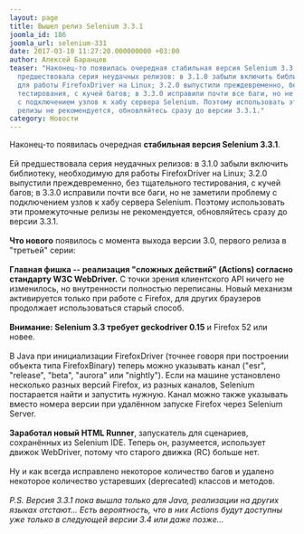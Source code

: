 ```yaml
---
layout: page
title: Вышел релиз Selenium 3.3.1
joomla_id: 186
joomla_url: selenium-331
date: 2017-03-10 11:27:20.000000000 +03:00
author: Алексей Баранцев
teaser: "Наконец-то появилась очередная стабильная версия Selenium 3.3.1. Ей
  предшествовала серия неудачных релизов: в 3.1.0 забыли включить библиотеку, необходимую
  для работы FirefoxDriver на Linux; 3.2.0 выпустили преждевременно, без тщательного
  тестирования, с кучей багов; в 3.3.0 исправили почти все баги, но не заметили проблему
  с подключением узлов к хабу сервера Selenium. Поэтому использовать эти промежуточные
  релизы не рекомендуется, обновляйтесь сразу до версии 3.3.1."
category: Новости
---
```

<div>Наконец-то появилась очередная <strong>стабильная версия Selenium 3.3.1</strong>.</div>
<div> </div>
<div>Ей предшествовала серия неудачных релизов: в 3.1.0 забыли включить библиотеку, необходимую для работы FirefoxDriver на Linux; 3.2.0 выпустили преждевременно, без тщательного тестирования, с кучей багов; в 3.3.0 исправили почти все баги, но не заметили проблему с подключением узлов к хабу сервера Selenium. Поэтому использовать эти промежуточные релизы не рекомендуется, обновляйтесь сразу до версии 3.3.1.</div>
<div> </div>
<div><strong>Что нового</strong> появилось с момента выхода версии 3.0, первого релиза в "третьей" серии:</div>
<div> </div>
<div><strong>Главная фишка -- реализация "сложных действий" (Actions) согласно стандарту W3C WebDriver.</strong> С точки зрения клиентского API ничего не изменилось, но внутренности полностью переписаны. Новый механизм активируется только при работе с Firefox, для других браузеров продолжает использоваться старый способ.</div>
<div> </div>
<div><strong>Внимание: Selenium 3.3 требует geckodriver 0.15</strong> и Firefox 52 или новее.</div>
<div> </div>
<div>В Java при инициализации FirefoxDriver (точнее говоря при построении объекта типа FirefoxBinary) теперь можно указывать канал ("esr", "release", "beta", "aurora" или "nightly"). Если на машине установлено несколько разных версий Firefox, из разных каналов, Selenium постарается найти и запустить нужную. Канал можно также указывать вместо номера версии при удалённом запуске Firefox через Selenium Server.</div>
<div> </div>
<div><strong>Заработал новый HTML Runner</strong>, запускатель для сценариев, сохранённых из Selenium IDE. Теперь он, разумеется, использует движок WebDriver, потому что старого движка (RC) больше нет.</div>
<div> </div>
<div>Ну и как всегда исправлено некоторое количество багов и удалено некоторое количество устаревших (deprecated) классов и методов.</div>
<div> </div>
<div><em>P.S. Версия 3.3.1 пока вышла только для Java, реализации на других языках отстают... Есть вероятность, что в них Actions будут доступны уже только в следующей версии 3.4 или даже позже...</em></div>
